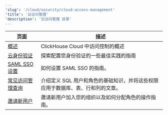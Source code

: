 ```yaml
---
'slug': '/cloud/security/cloud-access-management'
'title': '云访问管理'
'description': '云访问管理 目录'
---
```


| 页面                                                                                        | 描述                                                                                                                                          |
|---------------------------------------------------------------------------------------------|-----------------------------------------------------------------------------------------------------------------------------------------------|
| [概述](/cloud/security/cloud-access-management/overview)                       | ClickHouse Cloud 中访问控制的概述                                                                                                             |
| [云身份验证](/cloud/security/cloud-authentication)                       | 探索配置您身份验证的一些最佳实践的指南                                                                                                        |
| [SAML SSO 设置](/cloud/security/saml-setup)                                        | 如何设置 SAML SSO 的指南。                                                                                                                     |
| [常见访问管理查询](/cloud/security/common-access-management-queries) | 介绍定义 SQL 用户和角色的基础知识，并将这些权限应用于数据库、表、行和列的文章。                                                              |
| [邀请新用户](/cloud/security/inviting-new-users)                              | 邀请新用户加入您的组织以及如何分配角色的操作指南。                                                                                               |
